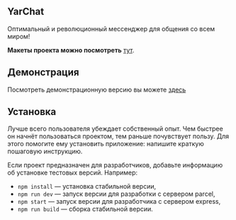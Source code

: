 YarChat
---

Оптимальный и революционный мессенджер для общения со всем миром!

**Макеты проекта можно посмотреть** [тут](https://www.figma.com/file/SPKk6EsRFVju8XbhfI2wmr/Chat_yandex_middle?node-id=0%3A1&t=ycMApnJGjB9O3kGz-1).

## Демонстрация

Посмотреть демонстрационную версию вы можете [здесь](https://incredible-granita-9cf0e7.netlify.app/)
## Установка

Лучше всего пользователя убеждает собственный опыт. Чем быстрее он начнёт пользоваться проектом, тем раньше почувствует пользу. Для этого помогите ему установить приложение: напишите краткую пошаговую инструкцию.

Если проект предназначен для разработчиков, добавьте информацию об установке тестовых версий. Например:

- `npm install` — установка стабильной версии,
- `npm run dev` — запуск версии для разработки с сервером parcel,
- `npm start` — запуск версии для разработчика с сервером express,
- `npm run build` — сборка стабильной версии.
